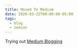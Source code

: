 ```yaml
---
title: Moved To Medium
date: 2020-03-22T00:00:00-05:00
tags:
  - blog
  - zemian
---
```


Trying out [Medium Blogging](https://medium.com/@zemiandeng)
